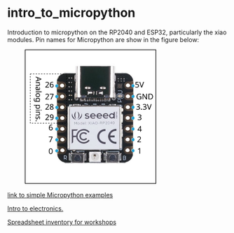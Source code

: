 # intro_to_micropython
Introduction to micropython on the RP2040 and ESP32, particularly the xiao modules.  Pin names for Micropython are show in the figure below:

<figure>
  <img src="./images/xiao_rp2040.svg" width="300" alt="rp2040"/>
 </figure>



[link to simple Micropython examples](https://ionian-specialist-1bb.notion.site/Simple-examples-using-XIAO-modules-and-Micropython-fdc9b43a77ea43ea92c72b8b70e38cb5)



[Intro to electronics.](https://roberthart56.github.io/SCFAB/SC_lab/Electronics/electronics_basics/electronic_basics.html)


[Spreadsheet inventory for workshops](https://docs.google.com/spreadsheets/d/1ea21Ol0HnfFcnW5KguXi43tg_k-Ri7uJ2SghusxsvjQ/edit?usp=sharing)

